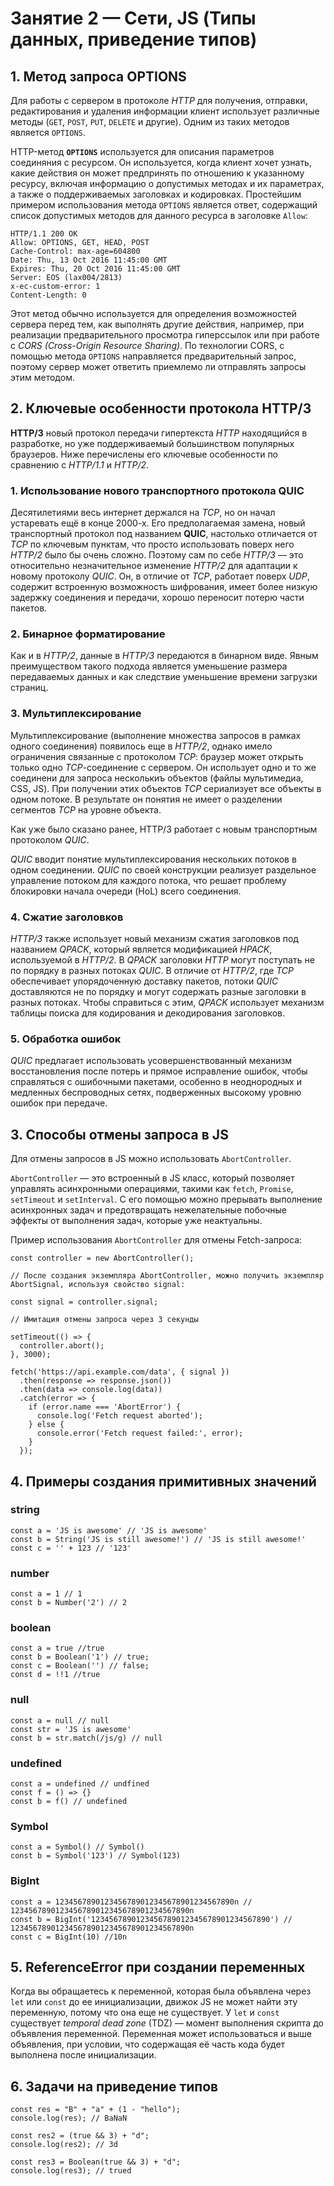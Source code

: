 # Занятие 2  — Сети, JS (Типы данных, приведение типов)

## 1. Метод запроса OPTIONS

Для работы с сервером в протоколе *HTTP* для получения, отправки, редактирования и удаления информации клиент использует различные методы (`GET`, `POST`, `PUT`, `DELETE` и другие). Одним из таких методов является `OPTIONS`.

HTTP-метод **`OPTIONS`** используется для описания параметров соединяния с ресурсом. Он используется, когда клиент хочет узнать, какие действия он может предпринять по отношению к указанному ресурсу, включая информацию о допустимых методах и их параметрах, а также о поддерживаемых заголовках и кодировках.
Простейшим примером использования метода `OPTIONS` является ответ, содержащий список допустимых методов для данного ресурса в заголовке `Allow`:

```
HTTP/1.1 200 OK
Allow: OPTIONS, GET, HEAD, POST
Cache-Control: max-age=604800
Date: Thu, 13 Oct 2016 11:45:00 GMT
Expires: Thu, 20 Oct 2016 11:45:00 GMT
Server: EOS (lax004/2813)
x-ec-custom-error: 1
Content-Length: 0
```

Этот метод обычно используется для определения возможностей сервера перед тем, как выполнять другие действия, например, при реализации предварительного просмотра гиперссылок или при работе с *CORS (Cross-Origin Resource Sharing)*. По технологии CORS, с помощью метода `OPTIONS` направляется предварительный запрос, поэтому сервер может ответить приемлемо ли отправлять запросы этим методом.

## 2. Ключевые особенности протокола HTTP/3

**HTTP/3** новый протокол передачи гипертекста *HTTP* находящийся в разработке, но уже поддерживаемый большинством популярных браузеров. Ниже перечислены его ключевые особенности по сравнению с *HTTP/1.1* и *HTTP/2*.

### 1. Использование нового транспортного протокола **QUIC**

Десятилетиями весь интернет держался на *TCP*, но он начал устаревать ещё в конце 2000-х. Его предполагаемая замена, новый транспортный протокол под названием **QUIC**, настолько отличается от *TCP* по ключевым пунктам, что просто использовать поверх него *HTTP/2* было бы очень сложно. Поэтому сам по себе *HTTP/3* — это относительно незначительное изменение *HTTP/2* для адаптации к новому протоколу *QUIC*. Он, в отличие от *TCP*, работает поверх *UDP*, содержит встроенную возможность шифрования, имеет более низкую задержку соединения и передачи, хорошо переносит потерю части пакетов.

### 2. Бинарное форматирование

Как и в *HTTP/2*, данные в *HTTP/3* передаются в бинарном виде. Явным преимуществом такого подхода является уменьшение размера передаваемых данных и как следствие уменьшение времени загрузки страниц.

### 3. Мультиплексирование

Мультиплексирование (выполнение множества запросов в рамках одного соединения) появилось еще в *HTTP/2*, однако имело ограничения связанные с протоколом *TCP*: браузер может открыть только одно *TCP*-соединение с сервером. Он использует одно и то же соединени для запроса несколькиъ объектов (файлы мультимедиа, CSS, JS). При получении этих объектов *TCP* сериализует все объекты в одном потоке. В результате он понятия не имеет о разделении сегментов *TCP* на уровне объекта.

Как уже было сказано ранее, HTTP/3 работает с новым транспортным протоколом *QUIC*.

*QUIC* вводит понятие мультиплексирования нескольких потоков в одном соединении. *QUIC* по своей конструкции реализует раздельное управление потоком для каждого потока, что решает проблему блокировки начала очереди (HoL) всего соединения.

### 4. Сжатие заголовков

*HTTP/3* также использует новый механизм сжатия заголовков под названием *QPACK*, который является модификацией *HPACK*, используемой в *HTTP/2*. В *QPACK* заголовки *HTTP* могут поступать не по порядку в разных потоках *QUIC*. В отличие от *HTTP/2*, где *TCP* обеспечивает упорядоченную доставку пакетов, потоки *QUIC* доставляются не по порядку и могут содержать разные заголовки в разных потоках. Чтобы справиться с этим, *QPACK* использует механизм таблицы поиска для кодирования и декодирования заголовков.

### 5. Обработка ошибок

*QUIC* предлагает использовать усовершенствованный механизм восстановления после потерь и прямое исправление ошибок, чтобы справляться с ошибочными пакетами, особенно в неоднородных и медленных беспроводных сетях, подверженных высокому уровню ошибок при передаче.

## 3. Способы отмены запроса в JS

Для отмены запросов в JS можно использовать `AbortController`.

`AbortController` — это встроенный в JS класс, который позволяет управлять асинхронными операциями, такими как `fetch`, `Promise`, `setTimeout` и `setInterval`. С его помощью можно прерывать выполнение асинхронных задач и предотвращать нежелательные побочные эффекты от выполнения задач, которые уже неактуальны.

Пример использования `AbortController` для отмены Fetch-запроса:

```
const controller = new AbortController();

// После создания экземпляра AbortController, можно получить экземпляр AbortSignal, используя свойство signal:

const signal = controller.signal;

// Имитация отмены запроса через 3 секунды

setTimeout(() => {
  controller.abort();
}, 3000);

fetch('https://api.example.com/data', { signal })
  .then(response => response.json())
  .then(data => console.log(data))
  .catch(error => {
    if (error.name === 'AbortError') {
      console.log('Fetch request aborted');
    } else {
      console.error('Fetch request failed:', error);
    }
  });
```

## 4. Примеры создания примитивных значений
### string
```
const a = 'JS is awesome' // 'JS is awesome'
const b = String('JS is still awesome!') // 'JS is still awesome!'
const c = '' + 123 // '123'
```

### number
```
const a = 1 // 1
const b = Number('2') // 2
```
### boolean
```
const a = true //true
const b = Boolean('1') // true;
const c = Boolean('') // false;
const d = !!1 //true
```
### null 
```
const a = null // null
const str = 'JS is awesome'
const b = str.match(/js/g) // null
```
### undefined
```
const a = undefined // undfined
const f = () => {}
const b = f() // undefined
```
### Symbol
```
const a = Symbol() // Symbol()
const b = Symbol('123') // Symbol(123)
```

### BigInt
```
const a = 1234567890123456789012345678901234567890n // 1234567890123456789012345678901234567890n
const b = BigInt('1234567890123456789012345678901234567890') // 1234567890123456789012345678901234567890n
const c = BigInt(10) //10n
```

## 5. ReferenceError при создании переменных

Когда вы обращаетесь к переменной, которая была объявлена через `let` или `const` до ее инициализации, движок JS не может найти эту переменную, потому что она еще не существует. У `let` и `const` существует *temporal dead zone* (TDZ) — момент выполнения скрипта до объявления переменной. Переменная может использоваться и выше объявления, при условии, что содержащая её часть кода будет выполнена после инициализации.


## 6. Задачи на приведение типов
```
const res = "B" + "a" + (1 - "hello");
console.log(res); // BaNaN

const res2 = (true && 3) + "d";
console.log(res2); // 3d

const res3 = Boolean(true && 3) + "d";
console.log(res3); // trued
```

